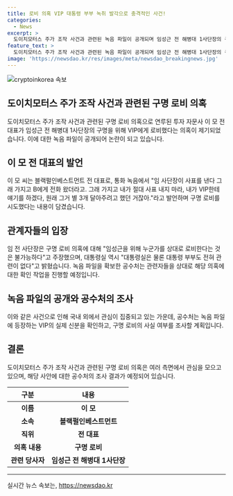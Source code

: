 ```yaml
---
title: 로비 의혹 VIP 대통령 부부 녹취 발각으로 충격적인 사건!
categories:
  - News
excerpt: >
  도이치모터스 주가 조작 사건과 관련된 녹음 파일이 공개되며 임성근 전 해병대 1사단장의 구명 로비 의혹이 불거졌다. 이 모 전 대표가 VIP에게 로비를 한 것으로 드러나 논란이 커졌지만, 관련 당사자들은 이를 부인하고 있다. 임 전 사단장은 로비는 불가능하다고 밝혀 대통령실 또한 관련 부정을 강력히 부인했다. 공수처는 녹음 파일 관련하여 관련자들을 상대로 조사를 진행할 예정이다. (취재 정경윤)
feature_text: >
  도이치모터스 주가 조작 사건과 관련된 녹음 파일이 공개되며 임성근 전 해병대 1사단장의 구명 로비 의혹이 불거졌다. 이 모 전 대표가 VIP에게 로비를 한 것으로 드러나 논란이 커졌지만, 관련 당사자들은 이를 부인하고 있다. 임 전 사단장은 로비는 불가능하다고 밝혀 대통령실 또한 관련 부정을 강력히 부인했다. 공수처는 녹음 파일 관련하여 관련자들을 상대로 조사를 진행할 예정이다. (취재 정경윤)
image: 'https://newsdao.kr/res/images/meta/newsdao_breakingnews.jpg'
---
```


<p><img src="https://newsdao.kr/res/images/meta/newsdao_breakingnews.jpg" alt="cryptoinkorea 속보" /></p>

<h2 data-ke-size="size26">도이치모터스 주가 조작 사건과 관련된 구명 로비 의혹</h2>

<p data-ke-size="size16">도이치모터스 주가 조작 사건과 관련된 구명 로비 의혹으로 연루된 투자 자문사 이 모 전 대표가 임성근 전 해병대 1사단장의 구명을 위해 VIP에게 로비했다는 의혹이 제기되었습니다. 이에 대한 녹음 파일이 공개되어 논란이 되고 있습니다.</p>

<h2 data-ke-size="size26">이 모 전 대표의 발언</h2>

<p data-ke-size="size16">이 모 씨는 블랙펄인베스트먼트 전 대표로, 통화 녹음에서 "임 사단장이 사표를 낸다 그래 가지고 B에게 전화 왔더라고. 그래 가지고 내가 절대 사표 내지 마라, 내가 VIP한테 얘기를 하겠다, 원래 그거 별 3개 달아주려고 했던 거잖아."라고 발언하며 구명 로비를 시도했다는 내용이 담겼습니다.</p>

<h2 data-ke-size="size26">관계자들의 입장</h2>

<p data-ke-size="size16">임 전 사단장은 구명 로비 의혹에 대해 "임성근을 위해 누군가를 상대로 로비한다는 것은 불가능하다"고 주장했으며, 대통령실 역시 "대통령실은 물론 대통령 부부도 전혀 관련이 없다"고 밝혔습니다. 녹음 파일을 확보한 공수처는 관련자들을 상대로 해당 의혹에 대한 확인 작업을 진행할 예정입니다.</p>

<h2 data-ke-size="size26">녹음 파일의 공개와 공수처의 조사</h2>

<p data-ke-size="size16">이와 같은 사건으로 인해 국내 외에서 관심이 집중되고 있는 가운데, 공수처는 녹음 파일에 등장하는 VIP의 실제 신분을 확인하고, 구명 로비의 사실 여부를 조사할 계획입니다.</p>

<h2 data-ke-size="size26">결론</h2>

<p data-ke-size="size16">도이치모터스 주가 조작 사건과 관련된 구명 로비 의혹은 여러 측면에서 관심을 모으고 있으며, 해당 사안에 대한 공수처의 조사 결과가 예정되어 있습니다.</p>

<table>
    <thead>
        <tr>
            <th>구분</th>
            <th>내용</th>
        </tr>
    </thead>
    <tbody>
        <tr>
            <td style="text-align: center; height: 17px;"><b>이름</b></td>
            <td style="text-align: center; height: 17px;"><b>이 모</b></td>
        </tr>
        <tr>
            <td style="text-align: center; height: 17px;"><b>소속</b></td>
            <td style="text-align: center; height: 17px;"><b>블랙펄인베스트먼트</b></td>
        </tr>
        <tr>
            <td style="text-align: center; height: 17px;"><b>직위</b></td>
            <td style="text-align: center; height: 17px;"><b>전 대표</b></td>
        </tr>
        <tr>
            <td style="text-align: center; height: 17px;"><b>의혹 내용</b></td>
            <td style="text-align: center; height: 17px;"><b>구명 로비</b></td>
        </tr>
        <tr>
            <td style="text-align: center; height: 17px;"><b>관련 당사자</b></td>
            <td style="text-align: center; height: 17px;"><b>임성근 전 해병대 1사단장</b></td>
        </tr>
    </tbody>
</table>

<p><hr></p>
실시간 뉴스 속보는, <a href="https://newsdao.kr" rel="dofollow">https://newsdao.kr</a>



